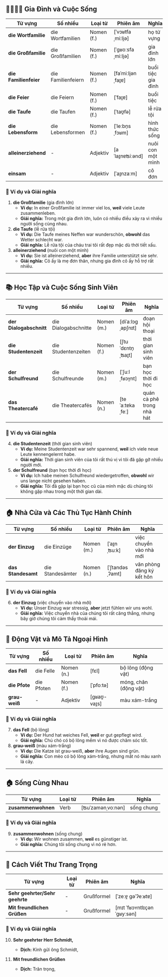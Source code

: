 ## **👨‍👩‍👧‍👦 Gia Đình và Cuộc Sống**

|**Từ vựng**|**Số nhiều**|**Loại từ**|**Phiên âm**|**Nghĩa**|
|---|---|---|---|---|
|**die Wortfamilie**|die Wortfamilien|Nomen (f.)|[ˈvɔʁtfaˌmiːli̯ə]|họ từ vựng|
|**die Großfamilie**|die Großfamilien|Nomen (f.)|[ˈɡʁoːsfaˌmiːli̯ə]|gia đình lớn|
|**die Familienfeier**|die Familienfeiern|Nomen (f.)|[faˈmiːli̯ənˌfaɪ̯ɐ]|buổi tiệc gia đình|
|**die Feier**|die Feiern|Nomen (f.)|[ˈfaɪ̯ɐ]|buổi tiệc|
|**die Taufe**|die Taufen|Nomen (f.)|[ˈtaʊ̯fə]|lễ rửa tội|
|**die Lebensform**|die Lebensformen|Nomen (f.)|[ˈleːbn̩sˌfɔʁm]|hình thức sống|
|**alleinerziehend**|-|Adjektiv|[aˈlaɪ̯nɐʦiːənd]|nuôi con một mình|
|**einsam**|-|Adjektiv|[ˈaɪ̯nzaːm]|cô đơn|

### **📌 Ví dụ và Giải nghĩa**

1. **die Großfamilie** (gia đình lớn)
    - **Ví dụ:** In einer Großfamilie ist immer viel los, **weil** viele Leute zusammenleben.
    - **Giải nghĩa:** Trong một gia đình lớn, luôn có nhiều điều xảy ra vì nhiều người sống cùng nhau.
2. **die Taufe** (lễ rửa tội)
    - **Ví dụ:** Die Taufe meines Neffen war wunderschön, **obwohl** das Wetter schlecht war.
    - **Giải nghĩa:** Lễ rửa tội của cháu trai tôi rất đẹp mặc dù thời tiết xấu.
3. **alleinerziehend** (nuôi con một mình)
    - **Ví dụ:** Sie ist alleinerziehend, **aber** ihre Familie unterstützt sie sehr.
    - **Giải nghĩa:** Cô ấy là mẹ đơn thân, nhưng gia đình cô ấy hỗ trợ rất nhiều.

---

## **📚 Học Tập và Cuộc Sống Sinh Viên**

|**Từ vựng**|**Số nhiều**|**Loại từ**|**Phiên âm**|**Nghĩa**|
|---|---|---|---|---|
|**der Dialogabschnitt**|die Dialogabschnitte|Nomen (m.)|[diˈaːlɔɡˌapʃnɪt]|đoạn hội thoại|
|**die Studentenzeit**|die Studentenzeiten|Nomen (f.)|[ʃtuˈdɛntn̩ˌʦaɪ̯t]|thời gian sinh viên|
|**der Schulfreund**|die Schulfreunde|Nomen (m.)|[ˈʃuːlˌfʁɔʏ̯nt]|bạn học thời đi học|
|**das Theatercafé**|die Theatercafés|Nomen (n.)|[teˈaːtɐkaˌfeː]|quán cà phê trong nhà hát|

### **📌 Ví dụ và Giải nghĩa**

4. **die Studentenzeit** (thời gian sinh viên)
    - **Ví dụ:** Meine Studentenzeit war sehr spannend, **weil** ich viele neue Leute kennengelernt habe.
    - **Giải nghĩa:** Thời gian sinh viên của tôi rất thú vị vì tôi đã gặp gỡ nhiều người mới.
5. **der Schulfreund** (bạn học thời đi học)
    - **Ví dụ:** Ich habe meinen Schulfreund wiedergetroffen, **obwohl** wir uns lange nicht gesehen haben.
    - **Giải nghĩa:** Tôi đã gặp lại bạn học cũ của mình mặc dù chúng tôi không gặp nhau trong một thời gian dài.

---

## **🏠 Nhà Cửa và Các Thủ Tục Hành Chính**

|**Từ vựng**|**Số nhiều**|**Loại từ**|**Phiên âm**|**Nghĩa**|
|---|---|---|---|---|
|**der Einzug**|die Einzüge|Nomen (m.)|[ˈaɪ̯nˌʦuːk]|việc chuyển vào nhà mới|
|**das Standesamt**|die Standesämter|Nomen (n.)|[ˈʃtandəsˌʔamt]|văn phòng đăng ký kết hôn|

### **📌 Ví dụ và Giải nghĩa**

6. **der Einzug** (việc chuyển vào nhà mới)
    - **Ví dụ:** Unser Einzug war stressig, **aber** jetzt fühlen wir uns wohl.
    - **Giải nghĩa:** Việc chuyển nhà của chúng tôi rất căng thẳng, nhưng bây giờ chúng tôi cảm thấy thoải mái.

---

## **🐾 Động Vật và Mô Tả Ngoại Hình**

|**Từ vựng**|**Số nhiều**|**Loại từ**|**Phiên âm**|**Nghĩa**|
|---|---|---|---|---|
|**das Fell**|die Felle|Nomen (n.)|[fɛl]|bộ lông (động vật)|
|**die Pfote**|die Pfoten|Nomen (f.)|[ˈpfoːtə]|móng, chân (động vật)|
|**grau-weiß**|-|Adjektiv|[ɡʁaʊ̯-vaɪ̯s]|màu xám-trắng|

### **📌 Ví dụ và Giải nghĩa**

7. **das Fell** (bộ lông)
    - **Ví dụ:** Der Hund hat weiches Fell, **weil** er gut gepflegt wird.
    - **Giải nghĩa:** Chú chó có bộ lông mềm vì nó được chăm sóc tốt.
8. **grau-weiß** (màu xám-trắng)
    - **Ví dụ:** Die Katze ist grau-weiß, **aber** ihre Augen sind grün.
    - **Giải nghĩa:** Con mèo có bộ lông xám-trắng, nhưng mắt nó màu xanh lá cây.

---

## **🏠 Sống Cùng Nhau**

|**Từ vựng**|**Loại từ**|**Phiên âm**|**Nghĩa**|
|---|---|---|---|
|**zusammenwohnen**|Verb|[ʦuˈzamənˌvoːnən]|sống chung|

### **📌 Ví dụ và Giải nghĩa**

9. **zusammenwohnen** (sống chung)
    - **Ví dụ:** Wir wohnen zusammen, **weil** es günstiger ist.
    - **Giải nghĩa:** Chúng tôi sống chung vì nó rẻ hơn.

---

## **📩 Cách Viết Thư Trang Trọng**

|**Từ vựng**|**Loại từ**|**Phiên âm**|**Nghĩa**|
|---|---|---|---|
|**Sehr geehrter/Sehr geehrte**|-|Grußformel|[ˈzeːɐ̯ ɡəˈʔeːʁtɐ]|
|**Mit freundlichen Grüßen**|-|Grußformel|[mɪt ˈfʁɔʏntlɪçən ˈɡʁyːsən]|

### **📌 Ví dụ và Giải nghĩa**

10. **Sehr geehrter Herr Schmidt,**
    
    - **Dịch:** Kính gửi ông Schmidt,
11. **Mit freundlichen Grüßen**
    
    - **Dịch:** Trân trọng,